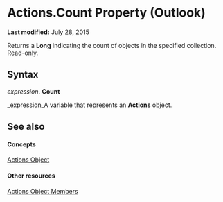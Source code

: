 
# Actions.Count Property (Outlook)

 **Last modified:** July 28, 2015

Returns a  **Long** indicating the count of objects in the specified collection. Read-only.

## Syntax

 _expression_. **Count**

 _expression_A variable that represents an  **Actions** object.


## See also


#### Concepts


 [Actions Object](b0903aa4-9b75-5311-d0a5-5ff4a5e29c79.md)
#### Other resources


 [Actions Object Members](f4791bd5-87bb-ac1e-0acc-709cf5f91e36.md)
